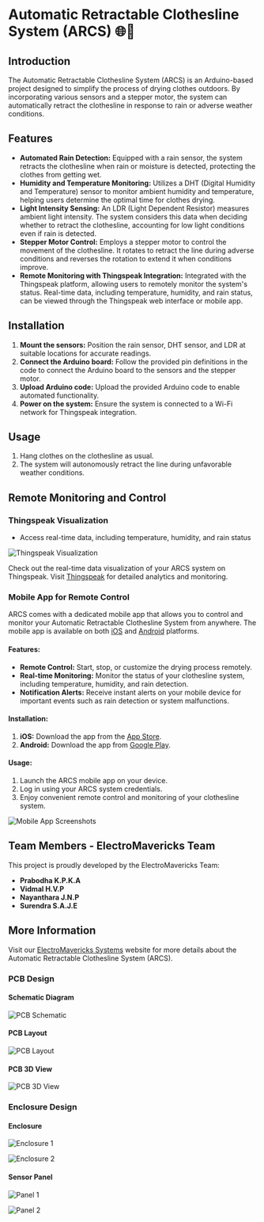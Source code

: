 # Automatic Retractable Clothesline System (ARCS) 🌐🧺

## Introduction

The Automatic Retractable Clothesline System (ARCS) is an Arduino-based project designed to simplify the process of drying clothes outdoors. By incorporating various sensors and a stepper motor, the system can automatically retract the clothesline in response to rain or adverse weather conditions.

## Features

- **Automated Rain Detection:** Equipped with a rain sensor, the system retracts the clothesline when rain or moisture is detected, protecting the clothes from getting wet.
- **Humidity and Temperature Monitoring:** Utilizes a DHT (Digital Humidity and Temperature) sensor to monitor ambient humidity and temperature, helping users determine the optimal time for clothes drying.
- **Light Intensity Sensing:** An LDR (Light Dependent Resistor) measures ambient light intensity. The system considers this data when deciding whether to retract the clothesline, accounting for low light conditions even if rain is detected.
- **Stepper Motor Control:** Employs a stepper motor to control the movement of the clothesline. It rotates to retract the line during adverse conditions and reverses the rotation to extend it when conditions improve.
- **Remote Monitoring with Thingspeak Integration:** Integrated with the Thingspeak platform, allowing users to remotely monitor the system's status. Real-time data, including temperature, humidity, and rain status, can be viewed through the Thingspeak web interface or mobile app.

## Installation

1. **Mount the sensors:** Position the rain sensor, DHT sensor, and LDR at suitable locations for accurate readings.
2. **Connect the Arduino board:** Follow the provided pin definitions in the code to connect the Arduino board to the sensors and the stepper motor.
3. **Upload Arduino code:** Upload the provided Arduino code to enable automated functionality.
4. **Power on the system:** Ensure the system is connected to a Wi-Fi network for Thingspeak integration.

## Usage

1. Hang clothes on the clothesline as usual.
2. The system will autonomously retract the line during unfavorable weather conditions.

## Remote Monitoring and Control

### Thingspeak Visualization

- Access real-time data, including temperature, humidity, and rain status

![Thingspeak Visualization](design/other/Thingspeak.png)

Check out the real-time data visualization of your ARCS system on Thingspeak. Visit [Thingspeak](https://thingspeak.com/channels/2225714) for detailed analytics and monitoring.

### Mobile App for Remote Control

ARCS comes with a dedicated mobile app that allows you to control and monitor your Automatic Retractable Clothesline System from anywhere. The mobile app is available on both [iOS](#) and [Android](#) platforms.

#### Features:

- **Remote Control:** Start, stop, or customize the drying process remotely.
- **Real-time Monitoring:** Monitor the status of your clothesline system, including temperature, humidity, and rain detection.
- **Notification Alerts:** Receive instant alerts on your mobile device for important events such as rain detection or system malfunctions.

#### Installation:

1. **iOS:** Download the app from the [App Store](#).
2. **Android:** Download the app from [Google Play](#).

#### Usage:

1. Launch the ARCS mobile app on your device.
2. Log in using your ARCS system credentials.
3. Enjoy convenient remote control and monitoring of your clothesline system.

![Mobile App Screenshots](design/other/App.png)

## Team Members - ElectroMavericks Team

This project is proudly developed by the ElectroMavericks Team:

- **Prabodha K.P.K.A**
- **Vidmal H.V.P**
- **Nayanthara J.N.P**
- **Surendra S.A.J.E**

## More Information

Visit our [ElectroMavericks Systems](https://www.electromavericks.systems/) website for more details about the Automatic Retractable Clothesline System (ARCS).

### PCB Design

#### Schematic Diagram

![PCB Schematic](design/AltiumPCBFiles/Images/PCBschematic.png)

#### PCB Layout

![PCB Layout](design/AltiumPCBFiles/Images/PCBLayout.jpg)

#### PCB 3D View

![PCB 3D View](design/AltiumPCBFiles/Images/PCB3Dview.jpg)

### Enclosure Design

#### Enclosure

![Enclosure 1](design/SolidWorksFiles/Images/Enclousure.jpg)

![Enclosure 2](design/SolidWorksFiles/Images/EnclosedCover.jpg)

#### Sensor Panel

![Panel 1](design/SolidWorksFiles/Images/SensorPanel(2).jpg)

![Panel 2](design/SolidWorksFiles/Images/SensorPanel.jpg)

